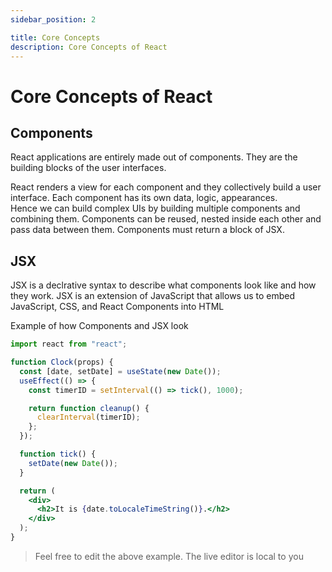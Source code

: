 ```yaml
---
sidebar_position: 2

title: Core Concepts
description: Core Concepts of React
---
```


# Core Concepts of React

## Components

React applications are entirely made out of components. They are the building blocks of the user interfaces.

React renders a view for each component and they collectively build a user interface. Each component has its own data, logic, appearances.  
Hence we can build complex UIs by building multiple components and combining them. Components can be reused, nested inside each other and pass data between them. Components must return a block of JSX.

## JSX

JSX is a declrative syntax to describe what components look like and how they work. JSX is an extension of JavaScript that allows us to embed JavaScript, CSS, and React Components into HTML

Example of how Components and JSX look

```jsx live
import react from "react";

function Clock(props) {
  const [date, setDate] = useState(new Date());
  useEffect(() => {
    const timerID = setInterval(() => tick(), 1000);

    return function cleanup() {
      clearInterval(timerID);
    };
  });

  function tick() {
    setDate(new Date());
  }

  return (
    <div>
      <h2>It is {date.toLocaleTimeString()}.</h2>
    </div>
  );
}
```

> Feel free to edit the above example. The live editor is local to you
